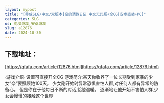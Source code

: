 ```yaml
---
layout: mypost
title: "[养成SLG/中文/双版本]奈的调教日记 中文无码版+全CG[安卓直装+PC]"
categories: SLG
os: 电脑游戏,安卓游戏
slug: a12876
date: 2024-10-30
---
```


## 下载地址：

[https://qfafa.com/article/12876.html](https://qfafa.com/article/12876.html)

·游戏介绍·
设置可直接开全CG
游戏简介:某天你收养了一位长期受到家暴的少女”奈“要照顾她100天。
少女刚开始时异常恐惧害怕人群,对任何人都有异常的防备心。
但是你在于他每日不断的对话,給他温暖。
逐渐地让他开始不害怕人群,少女会慢慢的接触这个世界
